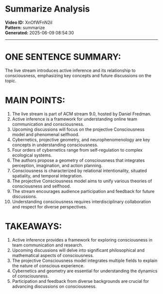 # Summarize Analysis

**Video ID:** XnOfWFnN2iI  
**Pattern:** summarize  
**Generated:** 2025-06-09 08:54:30  

---

# ONE SENTENCE SUMMARY:
The live stream introduces active inference and its relationship to consciousness, emphasizing key concepts and future discussions on the topic.

# MAIN POINTS:
1. The live stream is part of ACM stream 9.0, hosted by Daniel Fredman.
2. Active inference is a framework for understanding online team communication and consciousness.
3. Upcoming discussions will focus on the projective Consciousness model and phenomenal selfhood.
4. Cybernetics, projective geometry, and neurophenomenology are key concepts in understanding consciousness.
5. Four orders of cybernetics range from self-regulation to complex ecological systems.
6. The authors propose a geometry of consciousness that integrates perception, imagination, and action planning.
7. Consciousness is characterized by relational intentionality, situated spatiality, and temporal integration.
8. The projective Consciousness model aims to unify various theories of consciousness and selfhood.
9. The stream encourages audience participation and feedback for future discussions.
10. Understanding consciousness requires interdisciplinary collaboration and respect for diverse perspectives.

# TAKEAWAYS:
1. Active inference provides a framework for exploring consciousness in team communication and research.
2. Upcoming discussions will delve into significant philosophical and mathematical aspects of consciousness.
3. The projective Consciousness model integrates multiple fields to explain the nature of conscious experience.
4. Cybernetics and geometry are essential for understanding the dynamics of consciousness.
5. Participation and feedback from diverse backgrounds are crucial for advancing discussions on consciousness.